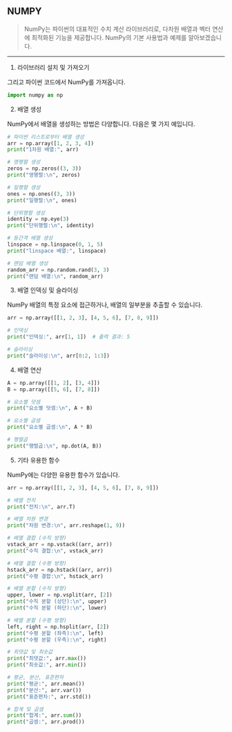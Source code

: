 ## NUMPY


>NumPy는 파이썬의 대표적인 수치 계산 라이브러리로, 다차원 배열과 벡터 연산에 최적화된 기능을 제공합니다. NumPy의 기본 사용법과 예제를 알아보겠습니다.
---

1. 라이브러리 설치 및 가져오기

그리고 파이썬 코드에서 NumPy를 가져옵니다.

```python
import numpy as np
```


2. 배열 생성

NumPy에서 배열을 생성하는 방법은 다양합니다. 다음은 몇 가지 예입니다.

```python
# 파이썬 리스트로부터 배열 생성
arr = np.array([1, 2, 3, 4])
print("1차원 배열:", arr)

# 영행렬 생성
zeros = np.zeros((3, 3))
print("영행렬:\n", zeros)

# 일행렬 생성
ones = np.ones((3, 3))
print("일행렬:\n", ones)

# 단위행렬 생성
identity = np.eye(3)
print("단위행렬:\n", identity)

# 등간격 배열 생성
linspace = np.linspace(0, 1, 5)
print("linspace 배열:", linspace)

# 랜덤 배열 생성
random_arr = np.random.rand(3, 3)
print("랜덤 배열:\n", random_arr)
```


3. 배열 인덱싱 및 슬라이싱

NumPy 배열의 특정 요소에 접근하거나, 배열의 일부분을 추출할 수 있습니다.

```python
arr = np.array([[1, 2, 3], [4, 5, 6], [7, 8, 9]])

# 인덱싱
print("인덱싱:", arr[1, 1])  # 출력 결과: 5

# 슬라이싱
print("슬라이싱:\n", arr[0:2, 1:3])
```


4. 배열 연산

```python
A = np.array([[1, 2], [3, 4]])
B = np.array([[5, 6], [7, 8]])

# 요소별 덧셈
print("요소별 덧셈:\n", A + B)

# 요소별 곱셈
print("요소별 곱셈:\n", A * B)

# 행렬곱
print("행렬곱:\n", np.dot(A, B))
```


5. 기타 유용한 함수

NumPy에는 다양한 유용한 함수가 있습니다.

```python
arr = np.array([[1, 2, 3], [4, 5, 6], [7, 8, 9]])

# 배열 전치
print("전치:\n", arr.T)

# 배열 차원 변경
print("차원 변경:\n", arr.reshape(1, 9))

# 배열 결합 (수직 방향)
vstack_arr = np.vstack((arr, arr))
print("수직 결합:\n", vstack_arr)

# 배열 결합 (수평 방향)
hstack_arr = np.hstack((arr, arr))
print("수평 결합:\n", hstack_arr)

# 배열 분할 (수직 방향)
upper, lower = np.vsplit(arr, [2])
print("수직 분할 (상단):\n", upper)
print("수직 분할 (하단):\n", lower)

# 배열 분할 (수평 방향)
left, right = np.hsplit(arr, [2])
print("수평 분할 (좌측):\n", left)
print("수평 분할 (우측):\n", right)

# 최댓값 및 최솟값
print("최댓값:", arr.max())
print("최솟값:", arr.min())

# 평균, 분산, 표준편차
print("평균:", arr.mean())
print("분산:", arr.var())
print("표준편차:", arr.std())

# 합계 및 곱셈
print("합계:", arr.sum())
print("곱셈:", arr.prod())
```
